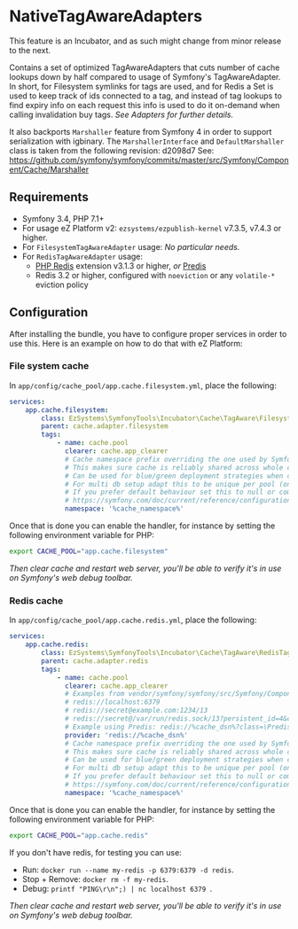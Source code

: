 # NativeTagAwareAdapters

This feature is an Incubator, and as such might change from minor release to the next.

Contains a set of optimized TagAwareAdapters that cuts number of cache lookups down by half
compared to usage of Symfony's TagAwareAdapter. In short, for Filesystem symlinks for tags are used,
and for Redis a Set is used to keep track of ids connected to a tag, and instead of tag lookups to
find expiry info on each request this info is used to do it on-demand when calling invalidation buy tags.
_See Adapters for further details._

It also backports `Marshaller` feature from Symfony 4 in order to support serialization with igbinary.
The `MarshallerInterface` and `DefaultMarshaller` class is taken from the following revision: d2098d7
See: https://github.com/symfony/symfony/commits/master/src/Symfony/Component/Cache/Marshaller

## Requirements
- Symfony 3.4, PHP 7.1+
- For usage eZ Platform v2: `ezsystems/ezpublish-kernel` v7.3.5, v7.4.3 or higher.
- For `FilesystemTagAwareAdapter` usage: _No particular needs._
- For `RedisTagAwareAdapter` usage:
    - [PHP Redis](https://pecl.php.net/package/redis) extension v3.1.3 or higher, _or_ [Predis](https://packagist.org/packages/predis/predis)
    - Redis 3.2 or higher, configured with `noeviction` or any `volatile-*` eviction policy

## Configuration
After installing the bundle, you have to configure proper services in order to use this.
Here is an example on how to do that with eZ Platform:


### File system cache

In `app/config/cache_pool/app.cache.filesystem.yml`, place the following:
```yaml
services:
    app.cache.filesystem:
        class: EzSystems\SymfonyTools\Incubator\Cache\TagAware\FilesystemTagAwareAdapter
        parent: cache.adapter.filesystem
        tags:
            - name: cache.pool
              clearer: cache.app_clearer
              # Cache namespace prefix overriding the one used by Symfony by default
              # This makes sure cache is reliably shared across whole cluster and all Symfony env's
              # Can be used for blue/green deployment strategies when changes affect content cache.
              # For multi db setup adapt this to be unique per pool (one pool per database)
              # If you prefer default behaviour set this to null or comment out, and consider for instance:
              # https://symfony.com/doc/current/reference/configuration/framework.html#prefix-seed
              namespace: '%cache_namespace%'
```

Once that is done you can enable the handler, for instance by setting the following environment variable for PHP:
```bash
export CACHE_POOL="app.cache.filesystem"
```

_Then clear cache and restart web server, you'll be able to verify it's in use on Symfony's web debug toolbar._


### Redis cache

In `app/config/cache_pool/app.cache.redis.yml`, place the following:
```yaml
services:
    app.cache.redis:
        class: EzSystems\SymfonyTools\Incubator\Cache\TagAware\RedisTagAwareAdapter
        parent: cache.adapter.redis
        tags:
            - name: cache.pool
              clearer: cache.app_clearer
              # Examples from vendor/symfony/symfony/src/Symfony/Component/Cache/Traits/RedisTrait.php:
              # redis://localhost:6379
              # redis://secret@example.com:1234/13
              # redis://secret@/var/run/redis.sock/13?persistent_id=4&class=Redis&timeout=3&retry_interval=3
              # Example using Predis: redis://%cache_dsn%?class=\Predis\Client
              provider: 'redis://%cache_dsn%'
              # Cache namespace prefix overriding the one used by Symfony by default
              # This makes sure cache is reliably shared across whole cluster and all Symfony env's
              # Can be used for blue/green deployment strategies when changes affect content cache.
              # For multi db setup adapt this to be unique per pool (one pool per database)
              # If you prefer default behaviour set this to null or comment out, and consider for instance:
              # https://symfony.com/doc/current/reference/configuration/framework.html#prefix-seed
              namespace: '%cache_namespace%'
```

Once that is done you can enable the handler, for instance by setting the following environment variable for PHP:
```bash
export CACHE_POOL="app.cache.redis"
```
If you don't have redis, for testing you can use:
- Run: `docker run --name my-redis -p 6379:6379 -d redis`.
- Stop + Remove: `docker rm -f my-redis`.
- Debug: `printf "PING\r\n";) | nc localhost 6379 `.


_Then clear cache and restart web server, you'll be able to verify it's in use on Symfony's web debug toolbar._
